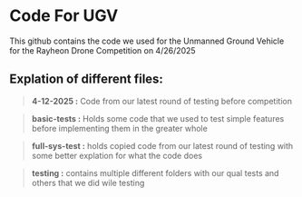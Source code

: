 # Code For UGV

This github contains the code we used for the Unmanned Ground Vehicle for the Rayheon Drone Competition on 4/26/2025

## Explation of different files:

> **4-12-2025 :** Code from our latest round of testing before competition

> **basic-tests :** Holds some code that we used to test simple features before implementing them in the greater whole

> **full-sys-test :** holds copied code from our latest round of testing with some better explation for what the code does

> **testing :** contains multiple different folders with our qual tests and others that we did wile testing